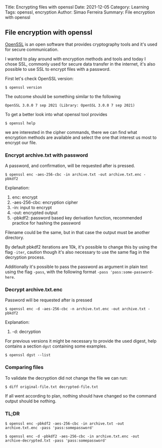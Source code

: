 Title: Encrypting files with openssl
Date: 2021-12-05
Category: Learning
Tags: openssl, encryption
Author: Simao Ferreira
Summary: File encryption with openssl

## File encryption with openssl

[OpenSSL](https://www.openssl.org/) is an open software that provides cryptography tools and it's used for secure communication.

I wanted to play around with encryption methods and tools and today I chose SSL, commonly used for secure data transfer in the internet, it's also possible to use SSL to encrypt files with a password.

First let's check OpenSSL version:

```shell
$ openssl version
```

The outcome should be something similar to the following

```shell
OpenSSL 3.0.0 7 sep 2021 (Library: OpenSSL 3.0.0 7 sep 2021)
```

To get a better look into what openssl tool provides

```shell
$ openssl help
```

we are interested in the cipher commands, there we can find what encryption methods are available and select the one that interest us most to encrypt our file.

### Encrypt archive.txt with password

A password, and confirmation, will be requested after <ENTER> is pressed.

```shell
$ openssl enc -aes-256-cbc -in archive.txt -out archive.txt.enc -pbkdf2
```

Explanation:

1. enc: encrypt
2. -aes-256-cbc: encryption cipher
3. -in: input to encrypt
4. -out: encrypted output
5. -pbkdf2: password based key derivation function, recommended practice for hashing the password

Filename could be the same, but in that case the output must be another directory.

By default pbkdf2 iterations are 10k, it's possible to change this by using the flag `-iter`, caution though it's also necessary to use the same flag in the decryption process.

Additionally it's possible to pass the password as argument in plain text using the flag `-pass`, with the following format `-pass 'pass:some-password-here`.

### Decrypt archive.txt.enc

Password will be requested after <ENTER> is pressed

```shell
$ openssl enc -d -aes-256-cbc -n archive.txt.enc -out archive.txt -pbkdf2
```

Explanation:

1. -d: decryption

For previous versions it might be necessary to provide the used digest, help contains a section `dgst` containing some examples.

```shell
$ openssl dgst --list
```

### Comparing files

To validate the decryption did not change the file we can run:

```shell
$ diff original-file.txt decrypted-file.txt
```

If all went according to plan, nothing should have changed so the command output should be nothing.

### TL;DR

```shell
$ openssl enc -pbkdf2 -aes-256-cbc -in archive.txt -out archive.txt.enc -pass 'pass:somepassword'
```

```shell
$ openssl enc -d -pbkdf2 -aes-256-cbc -in archive.txt.enc -out archive-decrypted.txt -pass 'pass:somepassword'
```
